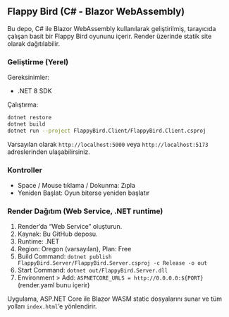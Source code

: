 ## Flappy Bird (C# - Blazor WebAssembly)

Bu depo, C# ile Blazor WebAssembly kullanılarak geliştirilmiş, tarayıcıda çalışan basit bir Flappy Bird oyununu içerir. Render üzerinde statik site olarak dağıtılabilir.

### Geliştirme (Yerel)

Gereksinimler:
- .NET 8 SDK

Çalıştırma:

```bash
dotnet restore
dotnet build
dotnet run --project FlappyBird.Client/FlappyBird.Client.csproj
```

Varsayılan olarak `http://localhost:5000` veya `http://localhost:5173` adreslerinden ulaşabilirsiniz.

### Kontroller
- Space / Mouse tıklama / Dokunma: Zıpla
- Yeniden Başlat: Oyun biterse yeniden başlatır

### Render Dağıtım (Web Service, .NET runtime)
1. Render’da “Web Service” oluşturun.
2. Kaynak: Bu GitHub deposu.
3. Runtime: .NET
4. Region: Oregon (varsayılan), Plan: Free
5. Build Command: `dotnet publish FlappyBird.Server/FlappyBird.Server.csproj -c Release -o out`
6. Start Command: `dotnet out/FlappyBird.Server.dll`
7. Environment > Add: `ASPNETCORE_URLS = http://0.0.0.0:${PORT}` (render.yaml bunu içerir)

Uygulama, ASP.NET Core ile Blazor WASM static dosyalarını sunar ve tüm yolları `index.html`’e yönlendirir.
